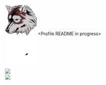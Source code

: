 <div>
  <img src="https://raw.githubusercontent.com/bogdangordin/bogdangordin/main/wolf.png?raw=true" width="100"/>
    &lt;Profile README in progress&gt;
</div>

<div>
  <img src="https://raw.githubusercontent.com/bogdangordin/bogdangordin/main/bug.gif?raw=true" width="100"/>
</div>

<div>
  <img src="https://raw.githubusercontent.com/bogdangordin/bogdangordin/main/static.gif?raw=true" width="100"/>
</div>

<div>
  <img src="https://raw.githubusercontent.com/bogdangordin/bogdangordin/main/static2.gif?raw=true" width="100"/>
</div>
